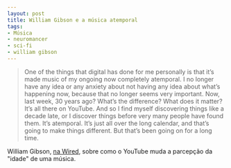 ```yaml
---
layout: post
title: William Gibson e a música atemporal
tags:
- Música
- neuromancer
- sci-fi
- william gibson
---
```


> One of the things that digital has done for me personally is that it’s made music of my ongoing now completely atemporal. I no longer have any idea or any anxiety about not having any idea about what’s happening now, because that no longer seems very important. Now, last week, 30 years ago? What’s the difference? What does it matter? It’s all there on YouTube. And so I find myself discovering things like a decade late, or I discover things before very many people have found them. It’s atemporal. It’s just all over the long calendar, and that’s going to make things different. But that’s been going on for a long time.

William Gibson, [na Wired](http://www.wired.com/underwire/2012/09/william-gibson-part-2-twitter/all/), sobre como o YouTube muda a parcepção da "idade" de uma música.